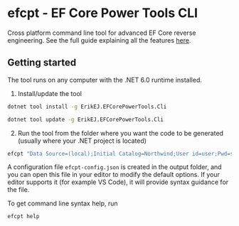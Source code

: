 # efcpt - EF Core Power Tools CLI

Cross platform command line tool for advanced EF Core reverse engineering. See the full guide explaining all the features [here](https://github.com/ErikEJ/EFCorePowerTools/wiki/Reverse-Engineering).

## Getting started

The tool runs on any computer with the .NET 6.0 runtime installed.

1. Install/update the tool

```bash
dotnet tool install -g ErikEJ.EFCorePowerTools.Cli
```

```bash
dotnet tool update -g ErikEJ.EFCorePowerTools.Cli
```

2. Run the tool from the folder where you want the code to be generated (usually where your .NET project is located)

```bash
efcpt "Data Source=(local);Initial Catalog=Northwind;User id=user;Pwd=secret123;Encrypt=false" mssql
```

A configuration file `efcpt-config.json` is created in the output folder, and you can open this file in your editor to modify the default options. If your editor supports it (for example VS Code), it will provide syntax guidance for the file.

To get command line syntax help, run

```bash
efcpt help
```
